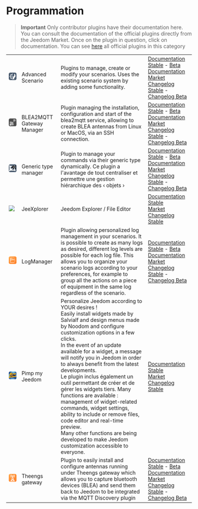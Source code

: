 
# Programmation


>**Important**
>Only contributor plugins have their documentation here. You can consult the documentation of the official plugins directly from the Jeedom Market. Once on the plugin in question, click on documentation.
>You can see [here](https://market.jeedom.com/index.php?v=d&p=market&type=plugin&categorie=programming) all official plugins in this category


| | | | |
|--- | --- | --- | ---|
|<img src="advancedScenario/advancedScenario_icon.png" class="pluginLogo" width="100" />|Advanced Scenario|Plugins to manage, create or modify your scenarios. Uses the existing scenario system by adding some functionality.|[Documentation Stable](http://fobsoft.github.io/jeedom-plugins-documentation/advancedScenario/fr_FR) - [Beta Documentation](http://fobsoft.github.io/jeedom-plugins-documentation/advancedScenario/fr_FR)<br/>[Market](https://market.jeedom.com/index.php?v=d&p=market_display&id=4281)<br/>[Changelog Stable](http://fobsoft.github.io/jeedom-plugins-documentation/advancedScenario/en_US/changelog) - [Changelog Beta](http://fobsoft.github.io/jeedom-plugins-documentation/advancedScenario/en_US/changelog)|
|<img src="blea2mqtt/blea2mqtt_icon.png" class="pluginLogo" width="100" />|BLEA2MQTT Gateway Manager|Plugin managing the installation, configuration and start of the blea2mqtt service, allowing to create BLEA antennas from Linux or MacOS, via an SSH connection.|[Documentation Stable](https://flobul-domotique.fr/presentation-et-documentation-du-plugin-blea2mqtt-pour-jeedom/) - [Beta Documentation](https://flobul-domotique.fr/presentation-et-documentation-du-plugin-blea2mqtt-pour-jeedom/)<br/>[Market](https://market.jeedom.com/index.php?v=d&p=market_display&id=4403)<br/>[Changelog Stable](https://flobul-domotique.fr/liste-des-versions-du-plugin-blea2mqtt-pour-jeedom/) - [Changelog Beta](https://flobul-domotique.fr/liste-des-versions-du-plugin-blea2mqtt-pour-jeedom/)|
|<img src="genericTypeManager/genericTypeManager_icon.png" class="pluginLogo" width="100" />|Generic type manager|Plugin to manage your commands via their generic type dynamically. Ce plugin a l'avantage de tout centraliser et permettre une gestion hiérarchique des ‹ objets ›|[Documentation Stable](http://fobsoft.github.io/jeedom-plugins-documentation/genericTypeManager/fr_FR) - [Beta Documentation](http://fobsoft.github.io/jeedom-plugins-documentation/genericTypeManager/fr_FR)<br/>[Market](https://market.jeedom.com/index.php?v=d&p=market_display&id=4235)<br/>[Changelog Stable](http://fobsoft.github.io/jeedom-plugins-documentation/genericTypeManager/en_US/changelog) - [Changelog Beta](http://fobsoft.github.io/jeedom-plugins-documentation/genericTypeManager/en_US/changelog)|
|<img src="jeexplorer/jeexplorer_icon.png" class="pluginLogo" width="100" />|JeeXplorer|Jeedom Explorer / File Editor|[Documentation Stable](https://kiboost.github.io/jeedom_docs/plugins/jeexplorer/en_US/)<br/>[Market](https://market.jeedom.com/index.php?v=d&p=market_display&id=3690)<br/>[Changelog Stable](https://kiboost.github.io/jeedom_docs/plugins/jeexplorer/en_US/changelog.html)|
|<img src="logmanager/logmanager_icon.png" class="pluginLogo" width="100" />|LogManager|Plugin allowing personalized log management in your scenarios. It is possible to create as many logs as desired, different log levels are possible for each log file. This allows you to organize your scenario logs according to your preferences, for example to group all the actions on a piece of equipment in the same log regardless of the scenario.|[Documentation Stable](https://mips2648.github.io/jeedom-plugins-docs/logmanager/en_US/) - [Beta Documentation](https://mips2648.github.io/jeedom-plugins-docs/logmanager/en_US/)<br/>[Market](https://market.jeedom.com/index.php?v=d&p=market_display&id=3817)<br/>[Changelog Stable](https://mips2648.github.io/jeedom-plugins-docs/logmanager/en_US/changelog) - [Changelog Beta](https://mips2648.github.io/jeedom-plugins-docs/logmanager/en_US/changelog)|
|<img src="pimpJeedom/pimpJeedom_icon.png" class="pluginLogo" width="100" />|Pimp my Jeedom|Personalize Jeedom according to YOUR desires !<br/> Easily install widgets made by Salvialf and design menus made by Noodom and configure customization options in a few clicks.<br/> In the event of an update available for a widget, a message will notify you in Jeedom in order to always benefit from the latest developments.</br> Le plugin inclus également un outil permettant de créer et de gérer les widgets tiers. Many functions are available : management of widget-related commands, widget settings, ability to include or remove files, code editor and real-time preview.<br/> Many other functions are being developed to make Jeedom customization accessible to everyone.|[Documentation Stable](https://salvialf.github.io/Salvialf-Documentation/pimpJeedom/en_US/)<br/>[Market](https://market.jeedom.com/index.php?v=d&p=market_display&id=4005)<br/>[Changelog Stable](https://salvialf.github.io/Salvialf-Documentation/pimpJeedom/en_US/changelog)|
|<img src="tgw/tgw_icon.png" class="pluginLogo" width="100" />|Theengs gateway|Plugin to easily install and configure antennas running under Theengs gateway which allows you to capture bluetooth devices (BLEA) and send them back to Jeedom to be integrated via the MQTT Discovery plugin|[Documentation Stable](https://mips2648.github.io/jeedom-plugins-docs/tgw/en_US/) - [Beta Documentation](https://mips2648.github.io/jeedom-plugins-docs/tgw/en_US/)<br/>[Market](https://market.jeedom.com/index.php?v=d&p=market_display&id=4441)<br/>[Changelog Stable](https://mips2648.github.io/jeedom-plugins-docs/tgw/en_US/changelog) - [Changelog Beta](https://mips2648.github.io/jeedom-plugins-docs/tgw/en_US/changelog)|
